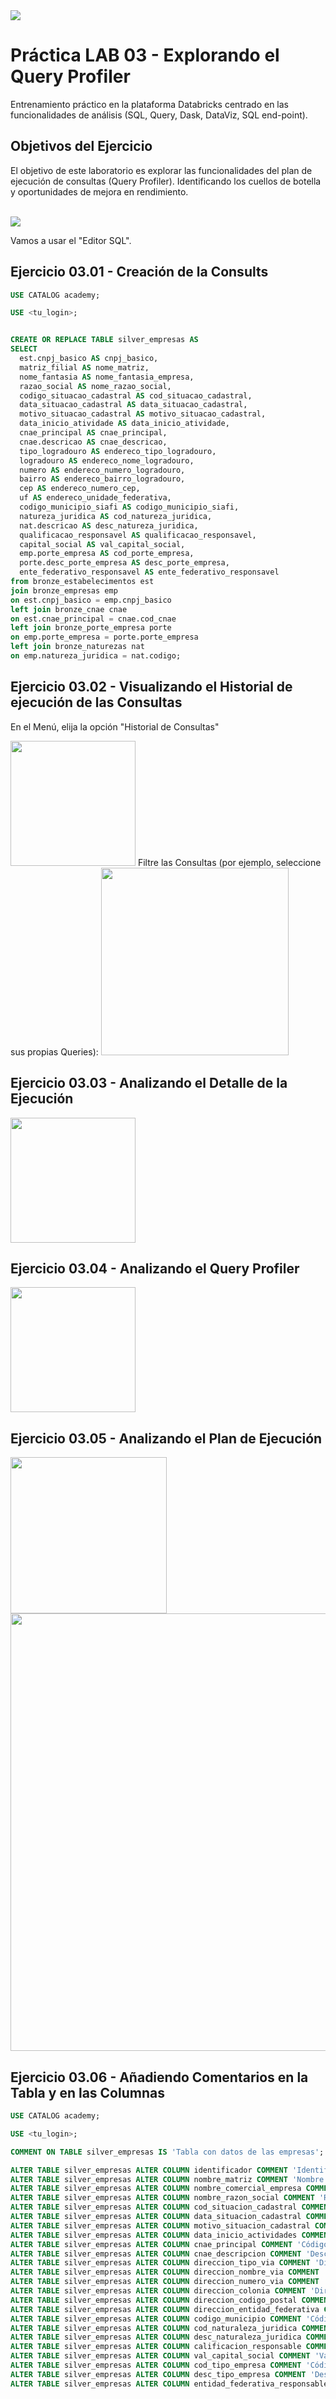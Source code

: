 
<img src="https://raw.githubusercontent.com/Databricks-BR/lab_sql/main/images/header_handson_sql.png">

# Práctica LAB 03 - Explorando el Query Profiler

Entrenamiento práctico en la plataforma Databricks centrado en las funcionalidades de análisis (SQL, Query, Dask, DataViz, SQL end-point).

## Objetivos del Ejercicio

El objetivo de este laboratorio es explorar las funcionalidades del plan de ejecución de consultas (Query Profiler). Identificando los cuellos de botella y oportunidades de mejora en rendimiento.
</br></br>

<img src="https://raw.githubusercontent.com/Databricks-BR/lab_sql/main/images/desnormaliza.png">

Vamos a usar el "Editor SQL".

## Ejercicio 03.01 - Creación de la Consults

``` sql
USE CATALOG academy;

USE <tu_login>;


CREATE OR REPLACE TABLE silver_empresas AS
SELECT 
  est.cnpj_basico AS cnpj_basico,
  matriz_filial AS nome_matriz,
  nome_fantasia AS nome_fantasia_empresa,
  razao_social AS nome_razao_social,
  codigo_situacao_cadastral AS cod_situacao_cadastral,
  data_situacao_cadastral AS data_situacao_cadastral,
  motivo_situacao_cadastral AS motivo_situacao_cadastral,
  data_inicio_atividade AS data_inicio_atividade,
  cnae_principal AS cnae_principal,
  cnae.descricao AS cnae_descricao,
  tipo_logradouro AS endereco_tipo_logradouro,
  logradouro AS endereco_nome_logradouro,
  numero AS endereco_numero_logradouro,
  bairro AS endereco_bairro_logradouro,
  cep AS endereco_numero_cep,
  uf AS endereco_unidade_federativa,
  codigo_municipio_siafi AS codigo_municipio_siafi,
  natureza_juridica AS cod_natureza_juridica,
  nat.descricao AS desc_natureza_juridica,
  qualificacao_responsavel AS qualificacao_responsavel,
  capital_social AS val_capital_social,
  emp.porte_empresa AS cod_porte_empresa,
  porte.desc_porte_empresa AS desc_porte_empresa,
  ente_federativo_responsavel AS ente_federativo_responsavel
from bronze_estabelecimentos est
join bronze_empresas emp
on est.cnpj_basico = emp.cnpj_basico
left join bronze_cnae cnae
on est.cnae_principal = cnae.cod_cnae
left join bronze_porte_empresa porte
on emp.porte_empresa = porte.porte_empresa
left join bronze_naturezas nat
on emp.natureza_juridica = nat.codigo;


```

## Ejercicio 03.02 - Visualizando el Historial de ejecución de las Consultas


En el Menú, elija la opción "Historial de Consultas"

<img src="https://raw.githubusercontent.com/Databricks-BR/lab_sql/main/images/lab03_1.png" style="height: 200px;">
Filtre las Consultas (por ejemplo, seleccione sus propias Queries):

<img src="https://raw.githubusercontent.com/Databricks-BR/lab_sql/main/images/lab03_2.png" style="height: 300px;">


## Ejercicio 03.03 - Analizando el Detalle de la Ejecución

<img src="https://raw.githubusercontent.com/Databricks-BR/lab_sql/main/images/lab03_3.png" style="height: 200px;">


## Ejercicio 03.04 - Analizando el Query Profiler

<img src="https://raw.githubusercontent.com/Databricks-BR/lab_sql/main/images/lab03_4.png" style="height: 200px;">


## Ejercicio 03.05 - Analizando el Plan de Ejecución

<img src="https://raw.githubusercontent.com/Databricks-BR/lab_sql/main/images/lab03_5.png" style="height: 250px;">

<img src="https://raw.githubusercontent.com/Databricks-BR/lab_sql/main/images/lab03_6.png" style="height: 700px;">


## Ejercicio 03.06 - Añadiendo Comentarios en la Tabla y en las Columnas

``` sql
USE CATALOG academy;

USE <tu_login>;

COMMENT ON TABLE silver_empresas IS 'Tabla con datos de las empresas';

ALTER TABLE silver_empresas ALTER COLUMN identificador COMMENT 'Identificador';
ALTER TABLE silver_empresas ALTER COLUMN nombre_matriz COMMENT 'Nombre de la Matriz';
ALTER TABLE silver_empresas ALTER COLUMN nombre_comercial_empresa COMMENT 'Nombre Comercial';
ALTER TABLE silver_empresas ALTER COLUMN nombre_razon_social COMMENT 'Razón Social';
ALTER TABLE silver_empresas ALTER COLUMN cod_situacion_cadastral COMMENT 'Código da Situación Cadastral';
ALTER TABLE silver_empresas ALTER COLUMN data_situacion_cadastral COMMENT 'Datos de Situación Cadastral';
ALTER TABLE silver_empresas ALTER COLUMN motivo_situacion_cadastral COMMENT 'Motivo de Situación Cadastral';
ALTER TABLE silver_empresas ALTER COLUMN data_inicio_actividades COMMENT 'Inicio de actividaddes';
ALTER TABLE silver_empresas ALTER COLUMN cnae_principal COMMENT 'Código de Naturaleza Económica';
ALTER TABLE silver_empresas ALTER COLUMN cnae_descripcion COMMENT 'Descripción de Naturaleza Económica';
ALTER TABLE silver_empresas ALTER COLUMN direccion_tipo_via COMMENT 'Dirección - Tipo de Vía';
ALTER TABLE silver_empresas ALTER COLUMN direccion_nombre_via COMMENT 'Dirección - Nombre de Vía';
ALTER TABLE silver_empresas ALTER COLUMN direccion_numero_via COMMENT 'Dirección - Número de Vía';
ALTER TABLE silver_empresas ALTER COLUMN direccion_colonia COMMENT 'Dirección - Colonia';
ALTER TABLE silver_empresas ALTER COLUMN direccion_codigo_postal COMMENT 'Dirección - Código Postal';
ALTER TABLE silver_empresas ALTER COLUMN direccion_entidad_federativa COMMENT 'Dirección - Entidad Federativa';
ALTER TABLE silver_empresas ALTER COLUMN codigo_municipio COMMENT 'Código de Municipio';
ALTER TABLE silver_empresas ALTER COLUMN cod_naturaleza_juridica COMMENT 'Código de Naturaleza Jurídica';
ALTER TABLE silver_empresas ALTER COLUMN desc_naturaleza_juridica COMMENT 'Descripción de Naturaleza Jurídica';
ALTER TABLE silver_empresas ALTER COLUMN calificacion_responsable COMMENT 'Calificación del Responsable';
ALTER TABLE silver_empresas ALTER COLUMN val_capital_social COMMENT 'Valor del capital social';
ALTER TABLE silver_empresas ALTER COLUMN cod_tipo_empresa COMMENT 'Código del Tipo de Empresa';
ALTER TABLE silver_empresas ALTER COLUMN desc_tipo_empresa COMMENT 'Descripción del Tipo de Empresa';
ALTER TABLE silver_empresas ALTER COLUMN entidad_federativa_responsable COMMENT 'Entidad Federativa Responsable';
```

